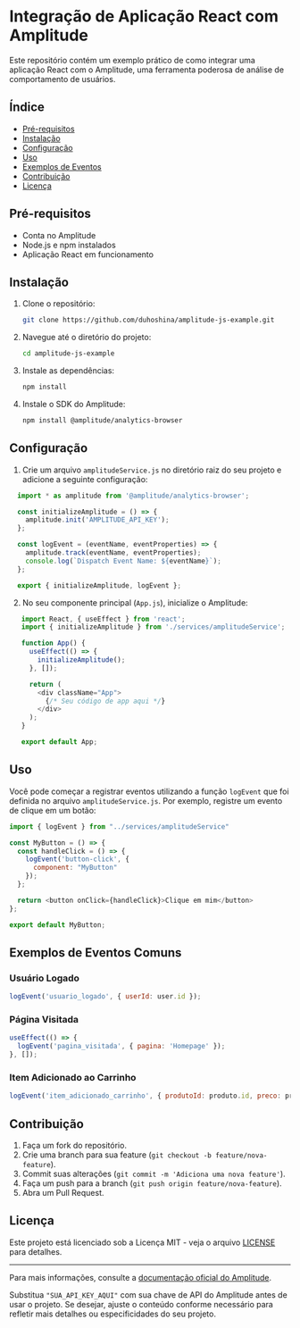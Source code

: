 # Integração de Aplicação React com Amplitude

Este repositório contém um exemplo prático de como integrar uma aplicação React com o Amplitude, uma ferramenta poderosa de análise de comportamento de usuários.

## Índice

- [Pré-requisitos](#pré-requisitos)
- [Instalação](#instalação)
- [Configuração](#configuração)
- [Uso](#uso)
- [Exemplos de Eventos](#exemplos-de-eventos-comuns)
- [Contribuição](#contribuição)
- [Licença](#licença)

## Pré-requisitos

- Conta no Amplitude
- Node.js e npm instalados
- Aplicação React em funcionamento

## Instalação

1. Clone o repositório:

   ```bash
   git clone https://github.com/duhoshina/amplitude-js-example.git
   ```

2. Navegue até o diretório do projeto:

   ```bash
   cd amplitude-js-example
   ```

3. Instale as dependências:

   ```bash
   npm install
   ```

4. Instale o SDK do Amplitude:

   ```bash
   npm install @amplitude/analytics-browser
   ```

## Configuração

1. Crie um arquivo `amplitudeService.js` no diretório raiz do seu projeto e adicione a seguinte configuração:

```javascript
  import * as amplitude from '@amplitude/analytics-browser';

  const initializeAmplitude = () => {
    amplitude.init('AMPLITUDE_API_KEY');
  };

  const logEvent = (eventName, eventProperties) => {
    amplitude.track(eventName, eventProperties);
    console.log(`Dispatch Event Name: ${eventName}`);
  };

  export { initializeAmplitude, logEvent };
```

2. No seu componente principal (`App.js`), inicialize o Amplitude:

```javascript
   import React, { useEffect } from 'react';
   import { initializeAmplitude } from './services/amplitudeService';

   function App() {
     useEffect(() => {
       initializeAmplitude();
     }, []);

     return (
       <div className="App">
         {/* Seu código de app aqui */}
       </div>
     );
   }

   export default App;
```

## Uso

Você pode começar a registrar eventos utilizando a função `logEvent` que foi definida no arquivo `amplitudeService.js`. Por exemplo, registre um evento de clique em um botão:

```javascript
import { logEvent } from "../services/amplitudeService"

const MyButton = () => {
  const handleClick = () => {
    logEvent('button-click', { 
      component: "MyButton" 
    });
  };

  return <button onClick={handleClick}>Clique em mim</button>
};

export default MyButton;
```

## Exemplos de Eventos Comuns

### Usuário Logado
```javascript
logEvent('usuario_logado', { userId: user.id });
```

### Página Visitada
```javascript
useEffect(() => {
  logEvent('pagina_visitada', { pagina: 'Homepage' });
}, []);
```

### Item Adicionado ao Carrinho
```javascript
logEvent('item_adicionado_carrinho', { produtoId: produto.id, preco: produto.preco });
```

## Contribuição

1. Faça um fork do repositório.
2. Crie uma branch para sua feature (`git checkout -b feature/nova-feature`).
3. Commit suas alterações (`git commit -m 'Adiciona uma nova feature'`).
4. Faça um push para a branch (`git push origin feature/nova-feature`).
5. Abra um Pull Request.

## Licença

Este projeto está licenciado sob a Licença MIT - veja o arquivo [LICENSE](LICENSE) para detalhes.

---

Para mais informações, consulte a [documentação oficial do Amplitude](https://help.amplitude.com/hc/en-us).

Substitua `"SUA_API_KEY_AQUI"` com sua chave de API do Amplitude antes de usar o projeto. Se desejar, ajuste o conteúdo conforme necessário para refletir mais detalhes ou especificidades do seu projeto.
